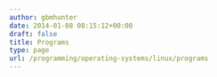 ```yaml
---
author: gbmhunter
date: 2014-01-08 08:15:12+00:00
draft: false
title: Programs
type: page
url: /programming/operating-systems/linux/programs
---
```

